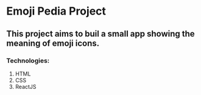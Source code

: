 # Emoji Pedia Project

## This project aims to buil a small app showing the meaning of emoji icons.

### Technologies:
1. HTML
2. CSS
3. ReactJS
